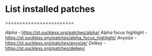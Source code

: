 # List installed patches
========================

_Alpha_ - https://st.suckless.org/patches/alpha/
_Alpha_ focus highlight - https://st.suckless.org/patches/alpha_focus_highlight/
_Anysize_ - https://st.suckless.org/patches/anysize/
_Delkey_ - https://st.suckless.org/patches/delkey/
